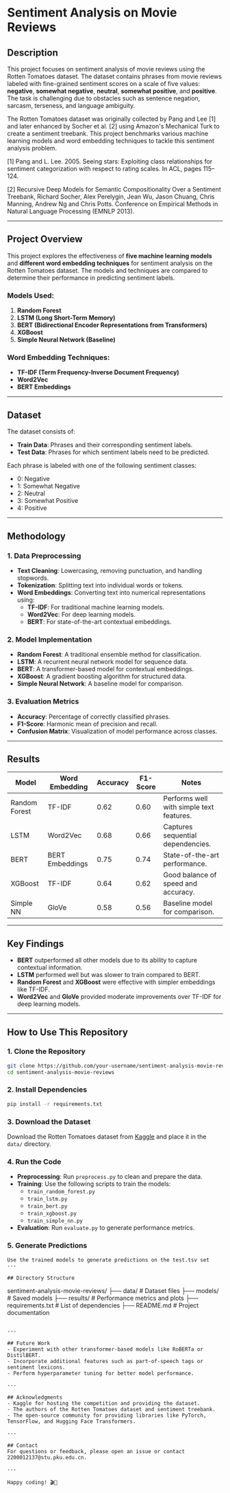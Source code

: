 # Sentiment Analysis on Movie Reviews

## Description

This project focuses on sentiment analysis of movie reviews using the Rotten Tomatoes dataset. The dataset contains phrases from movie reviews labeled with fine-grained sentiment scores on a scale of five values: **negative**, **somewhat negative**, **neutral**, **somewhat positive**, and **positive**. The task is challenging due to obstacles such as sentence negation, sarcasm, terseness, and language ambiguity.

The Rotten Tomatoes dataset was originally collected by Pang and Lee [1] and later enhanced by Socher et al. [2] using Amazon's Mechanical Turk to create a sentiment treebank. This project benchmarks various machine learning models and word embedding techniques to tackle this sentiment analysis problem.

[1] Pang and L. Lee. 2005. Seeing stars: Exploiting class relationships for sentiment categorization with respect to rating scales. In ACL, pages 115–124.

[2] Recursive Deep Models for Semantic Compositionality Over a Sentiment Treebank, Richard Socher, Alex Perelygin, Jean Wu, Jason Chuang, Chris Manning, Andrew Ng and Chris Potts. Conference on Empirical Methods in Natural Language Processing (EMNLP 2013).

---

## Project Overview

This project explores the effectiveness of **five machine learning models** and **different word embedding techniques** for sentiment analysis on the Rotten Tomatoes dataset. The models and techniques are compared to determine their performance in predicting sentiment labels.

### Models Used:
1. **Random Forest**
2. **LSTM (Long Short-Term Memory)**
3. **BERT (Bidirectional Encoder Representations from Transformers)**
4. **XGBoost**
5. **Simple Neural Network (Baseline)**

### Word Embedding Techniques:
- **TF-IDF (Term Frequency-Inverse Document Frequency)**
- **Word2Vec**
- **BERT Embeddings**

---

## Dataset

The dataset consists of:
- **Train Data**: Phrases and their corresponding sentiment labels.
- **Test Data**: Phrases for which sentiment labels need to be predicted.

Each phrase is labeled with one of the following sentiment classes:
- 0: Negative
- 1: Somewhat Negative
- 2: Neutral
- 3: Somewhat Positive
- 4: Positive

---

## Methodology

### 1. Data Preprocessing
- **Text Cleaning**: Lowercasing, removing punctuation, and handling stopwords.
- **Tokenization**: Splitting text into individual words or tokens.
- **Word Embeddings**: Converting text into numerical representations using:
  - **TF-IDF**: For traditional machine learning models.
  - **Word2Vec**: For deep learning models.
  - **BERT**: For state-of-the-art contextual embeddings.

### 2. Model Implementation
- **Random Forest**: A traditional ensemble method for classification.
- **LSTM**: A recurrent neural network model for sequence data.
- **BERT**: A transformer-based model for contextual embeddings.
- **XGBoost**: A gradient boosting algorithm for structured data.
- **Simple Neural Network**: A baseline model for comparison.

### 3. Evaluation Metrics
- **Accuracy**: Percentage of correctly classified phrases.
- **F1-Score**: Harmonic mean of precision and recall.
- **Confusion Matrix**: Visualization of model performance across classes.

---

## Results

| Model         | Word Embedding | Accuracy | F1-Score | Notes                          |
|---------------|----------------|----------|----------|--------------------------------|
| Random Forest | TF-IDF         | 0.62     | 0.60     | Performs well with simple text features. |
| LSTM          | Word2Vec       | 0.68     | 0.66     | Captures sequential dependencies.        |
| BERT          | BERT Embeddings| 0.75     | 0.74     | State-of-the-art performance.            |
| XGBoost       | TF-IDF         | 0.64     | 0.62     | Good balance of speed and accuracy.      |
| Simple NN     | GloVe          | 0.58     | 0.56     | Baseline model for comparison.           |

---

## Key Findings
- **BERT** outperformed all other models due to its ability to capture contextual information.
- **LSTM** performed well but was slower to train compared to BERT.
- **Random Forest** and **XGBoost** were effective with simpler embeddings like TF-IDF.
- **Word2Vec** and **GloVe** provided moderate improvements over TF-IDF for deep learning models.

---

## How to Use This Repository

### 1. Clone the Repository
```bash
git clone https://github.com/your-username/sentiment-analysis-movie-reviews.git
cd sentiment-analysis-movie-reviews
```

### 2. Install Dependencies
```bash
pip install -r requirements.txt
```

### 3. Download the Dataset
Download the Rotten Tomatoes dataset from [Kaggle](https://www.kaggle.com/c/sentiment-analysis-on-movie-reviews/data) and place it in the `data/` directory.

### 4. Run the Code
- **Preprocessing**: Run `preprocess.py` to clean and prepare the data.
- **Training**: Use the following scripts to train the models:
  - `train_random_forest.py`
  - `train_lstm.py`
  - `train_bert.py`
  - `train_xgboost.py`
  - `train_simple_nn.py`
- **Evaluation**: Run `evaluate.py` to generate performance metrics.

### 5. Generate Predictions
```
Use the trained models to generate predictions on the test.tsv set
---

## Directory Structure
```
sentiment-analysis-movie-reviews/
├── data/                   # Dataset files
├── models/                 # Saved models
├── results/                # Performance metrics and plots
├── requirements.txt        # List of dependencies
├── README.md               # Project documentation
```

---

## Future Work
- Experiment with other transformer-based models like RoBERTa or DistilBERT.
- Incorporate additional features such as part-of-speech tags or sentiment lexicons.
- Perform hyperparameter tuning for better model performance.

---

## Acknowledgments
- Kaggle for hosting the competition and providing the dataset.
- The authors of the Rotten Tomatoes dataset and sentiment treebank.
- The open-source community for providing libraries like PyTorch, TensorFlow, and Hugging Face Transformers.

---

## Contact
For questions or feedback, please open an issue or contact 2200012137@stu.pku.edu.cn.

---

Happy coding! 🎬🍿
